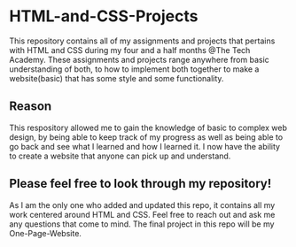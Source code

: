 # HTML-and-CSS-Projects
This repository contains all of my assignments and projects that pertains with HTML and CSS during my four and a half months @The Tech Academy. These assignments and projects range anywhere from basic understanding of both, to how to implement both together to make a website(basic) that has some style and some functionality.

## Reason
This respository allowed me to gain the knowledge of basic to complex web design, by being able to keep track of my progress as well as being able to go back and see what I learned and how I learned it. I now have the ability to create a website that anyone can pick up and understand.

## Please feel free to look through my repository!
As I am the only one who added and updated this repo, it contains all my work centered around HTML and CSS. Feel free to reach out and ask me any questions that come to mind. The final project in this repo will be my One-Page-Website.
